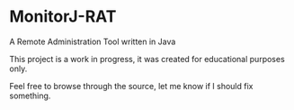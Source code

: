# MonitorJ-RAT
A Remote Administration Tool written in Java

This project is a work in progress, it was created for educational purposes only.

Feel free to browse through the source, let me know if I should fix something.
